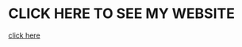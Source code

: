 <h1>CLICK HERE TO SEE MY WEBSITE</h1>
<a href=" https://dipalisadar.github.io/dunzo-project/
Last deployed by @dipalisadar dipalisadar 3 minutes ago"> click here </a>
